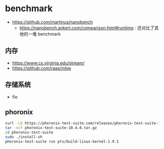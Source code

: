 # benchmark

- https://github.com/martinus/nanobench
  - https://nanobench.ankerl.com/comparison.html#runtime : 还对比了其他的一堆 benchmark

## 内存
- https://www.cs.virginia.edu/stream/
- https://github.com/raas/mbw

## 存储系统
- fio

## phoronix
```sh
curl -LO https://phoronix-test-suite.com/releases/phoronix-test-suite-10.4.0.tar.gz
tar -xvf phoronix-test-suite-10.4.0.tar.gz
cd phoronix-test-suite
sudo ./install-sh
phoronix-test-suite run pts/build-linux-kernel-1.9.1
```
